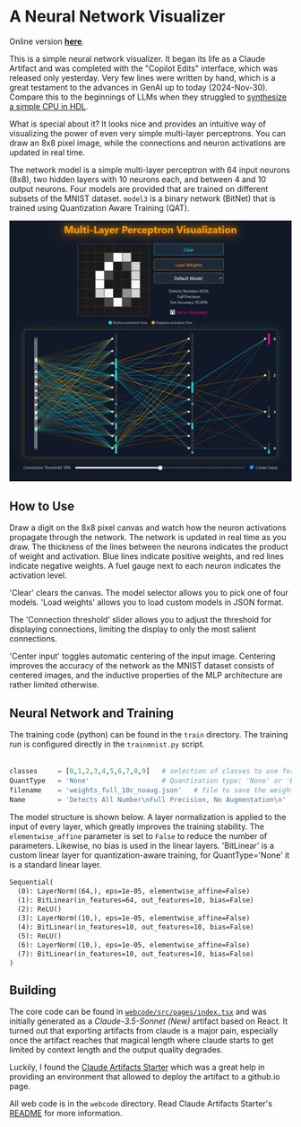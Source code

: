 # A Neural Network Visualizer

Online version **[here](https://cpldcpu.github.io/neural-network-visualizer/)**.

This is a simple neural network visualizer. It began its life as a Claude Artifact and was completed with the "Copilot Edits" interface, which was released only yesterday. Very few lines were written by hand, which is a great testament to the advances in GenAI up to today (2024-Nov-30). Compare this to the beginnings of LLMs when they struggled to [synthesize a simple CPU in HDL](https://github.com/cpldcpu/LLM_HDL_Design). 

What is special about it? It looks nice and provides an intuitive way of visualizing the power of even very simple multi-layer perceptrons. You can draw an 8x8 pixel image, while the connections and neuron activations are updated in real time. 

The network model is a simple multi-layer perceptron with 64 input neurons (8x8), two hidden layers with 10 neurons each, and between 4 and 10 output neurons. Four models are provided that are trained on different subsets of the MNIST dataset. 
`model3` is a binary network (BitNet) that is trained using Quantization Aware Training (QAT).

[![NN Visualizer](screenshot.png)](https://cpldcpu.github.io/neural-network-visualizer/)

## How to Use

Draw a digit on the 8x8 pixel canvas and watch how the neuron activations propagate through the network. The network is updated in real time as you draw. The thickness of the lines between the neurons indicates the product of weight and activation. Blue lines indicate positive weights, and red lines indicate negative weights. A fuel gauge next to each neuron indicates the activation level.

'Clear' clears the canvas. The model selector allows you to pick one of four models. 'Load weights' allows you to load custom models in JSON format.

The 'Connection threshold' slider allows you to adjust the threshold for displaying connections, limiting the display to only the most salient connections. 

'Center input' toggles automatic centering of the input image. Centering improves the accuracy of the network as the MNIST dataset consists of centered images, and the inductive properties of the MLP architecture are rather limited otherwise.

## Neural Network and Training

The training code (python) can be found in the `train` directory. The training run is configured directly in the `trainmnist.py` script. 

```python

classes     = [0,1,2,3,4,5,6,7,8,9]   # selection of classes to use for the output neurons
QuantType   = 'None'                  # Quantization type: 'None' or 'Binary'
filename    = 'weights_full_10c_noaug.json'   # file to save the weights to
Name        = 'Detects All Number\nFull Precision, No Augmentation\n'   # description of the model
``` 

The model structure is shown below. A layer normalization is applied to the input of every layer, which greatly improves the training stability. The `elementwise_affine` parameter is set to `False` to reduce the number of parameters. Likewise, no bias is used in the linear layers.  'BitLinear' is a custom linear layer for quantization-aware training, for QuantType='None' it is a standard linear layer.

```
Sequential(
  (0): LayerNorm((64,), eps=1e-05, elementwise_affine=False)
  (1): BitLinear(in_features=64, out_features=10, bias=False)
  (2): ReLU()
  (3): LayerNorm((10,), eps=1e-05, elementwise_affine=False)
  (4): BitLinear(in_features=10, out_features=10, bias=False)
  (5): ReLU()
  (6): LayerNorm((10,), eps=1e-05, elementwise_affine=False)
  (7): BitLinear(in_features=10, out_features=10, bias=False)
)
```

## Building

The core code can be found in [`webcode/src/pages/index.tsx`](webcode/src/pages/index.tsx) and was initially generated as a *Claude-3.5-Sonnet (New)* artifact based on React. It turned out that exporting artifacts from claude is a major pain, especially once the artifact reaches that magical length where claude starts to get limited by context length and the output quality degrades.

Luckily, I found the [Claude Artifacts Starter](https://github.com/EndlessReform/claude-artifacts-starter) which was a great help in providing an environment that allowed to deploy the artifact to a github.io page.

All web code is in the `webcode` directory. Read Claude Artifacts Starter's [README](webcode/README.md) for more information.
